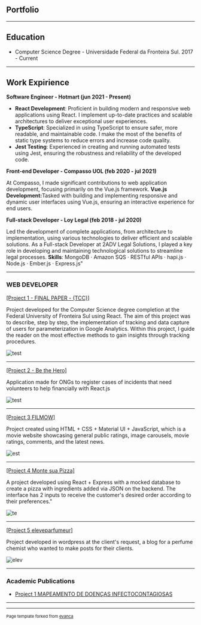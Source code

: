 ## Portfolio

---
## Education

<ul>
  <li>Computer Science Degree - Universidade Federal da Fronteira Sul. 2017 - Current</li>
</ul>

---
## Work Expirience

<b>Software Engineer - Hotmart (jun 2021 - Present)</b>

<ul>
<li><b>React Development</b>: Proficient in building modern and responsive web applications using React. I implement up-to-date practices and scalable architectures to deliver exceptional user experiences.</li>

<li><b>TypeScript</b>: Specialized in using TypeScript to ensure safer, more readable, and maintainable code. I make the most of the benefits of static type systems to reduce errors and increase code quality.</li>

<li><b>Jest Testing</b>: Experienced in creating and running automated tests using Jest, ensuring the robustness and reliability of the developed code.</li>
</ul>


<b>Front-end Developer - Compasso UOL (feb 2020 - jul 2021)</b>

At Compasso, I made significant contributions to web application development, focusing primarily on the Vue.js framework.
<b>Vue.js Development:</b>Tasked with building and implementing responsive and dynamic user interfaces using Vue.js, ensuring an interactive experience for end users.


<b>Full-stack Developer - Loy Legal (feb 2018 - jul 2020)</b>

Led the development of complete applications, from architecture to implementation, using various technologies to deliver efficient and scalable solutions. As a Full-stack Developer at 2ADV Legal Solutions, I played a key role in developing and maintaining technological solutions to streamline legal processes.
<b>Skills</b>: MongoDB · Amazon SQS · RESTful APIs · hapi.js · Node.js · Ember.js · Express.js"


---
### WEB DEVELOPER 

<a href="https://github.com/tiodospc/TCC2-Final">[Project 1 - FINAL PAPER - (TCC)]</a>

Project developed for the Computer Science degree completion at the Federal University of Fronteira Sul using React. The aim of this project was to describe, step by step, the implementation of tracking and data capture of users for parameterization in Google Analytics. Within this project, I guide the reader on the most effective methods to gain insights through tracking procedures.

<img src='https://github.com/tiodospc/portfolio/assets/31110504/5efe7b36-ccf9-4167-ae7b-ef32f23fe283' alt='test' />

---

<a href="https://github.com/tiodospc/TCC2-Final">[Project 2 - Be the Hero]</a>

Application made for ONGs to register cases of incidents that need volunteers to help financially with React.js

<img src="https://github.com/tiodospc/portfolio/assets/31110504/0baa137e-5190-4ed0-a87b-7706d6fb3248" alt='test' />

---

<a href='https://github.com/tiodospc/Filmow-Projeto-Prog2'>[Project 3 FILMOW]</a>

Project created using HTML + CSS + Material UI + JavaScript, which is a movie website showcasing general public ratings, image carousels, movie ratings, comments, and the latest news.

<img src='https://github.com/tiodospc/portfolio/assets/31110504/1b51ca4c-a4dd-471a-8633-0c2fb69d231f' alt='est' />

---

<a href='https://github.com/tiodospc/monte-suapizza'>[Project 4 Monte sua Pizza]</a>

A project developed using React + Express with a mocked database to create a pizza with ingredients added via JSON on the backend. The interface has 2 inputs to receive the customer's desired order according to their preferences."

<img src='https://github.com/tiodospc/portfolio/assets/31110504/3b3c34ba-0e64-456b-a912-2b2a655971ce' alt='te' />

---

<a href='https://eleveparfumeur.com/'>[Project 5 eleveparfumeur]</a>

Project developed in wordpress at the client's request, a blog for a perfume chemist who wanted to make posts for their clients.

<img src='https://github.com/tiodospc/portfolio/assets/31110504/cc7eaa4d-aca5-4466-a30c-2cce5e8bca72' alt='elev'/>

---

### Academic Publications

- [Project 1 MAPEAMENTO DE DOENÇAS INFECTOCONTAGIOSAS](https://portaleventos.uffs.edu.br/index.php/SEPE-UFFS/article/view/9406/6622)

---

---
<p style="font-size:11px">Page template forked from <a href="https://github.com/evanca/quick-portfolio">evanca</a></p>
<!-- Remove above link if you don't want to attibute -->
